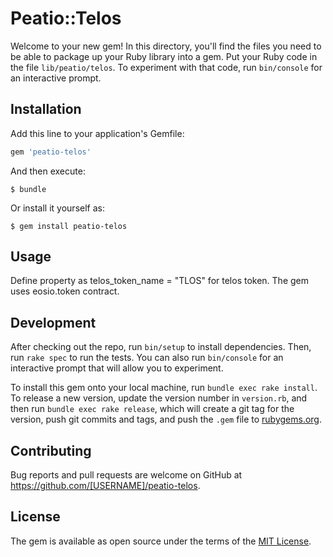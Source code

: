 # Peatio::Telos

Welcome to your new gem! In this directory, you'll find the files you need to be able to package up your Ruby library into a gem. Put your Ruby code in the file `lib/peatio/telos`. To experiment with that code, run `bin/console` for an interactive prompt.

## Installation

Add this line to your application's Gemfile:

```ruby
gem 'peatio-telos'
```

And then execute:

    $ bundle

Or install it yourself as:

    $ gem install peatio-telos

## Usage

Define property as telos_token_name = "TLOS" for telos token. The gem uses eosio.token contract.

## Development

After checking out the repo, run `bin/setup` to install dependencies. Then, run `rake spec` to run the tests. You can also run `bin/console` for an interactive prompt that will allow you to experiment.

To install this gem onto your local machine, run `bundle exec rake install`. To release a new version, update the version number in `version.rb`, and then run `bundle exec rake release`, which will create a git tag for the version, push git commits and tags, and push the `.gem` file to [rubygems.org](https://rubygems.org).

## Contributing

Bug reports and pull requests are welcome on GitHub at https://github.com/[USERNAME]/peatio-telos.

## License

The gem is available as open source under the terms of the [MIT License](https://opensource.org/licenses/MIT).
